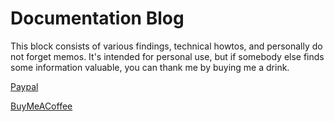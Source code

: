# Documentation Blog

This block consists of various findings, technical howtos, and personally do not forget memos. It's intended for personal use, but if somebody else finds some information valuable, you can thank me by buying me a drink.

<!--
[GitHub Sponsor](https://github.com/sponsors/rostfrei)
-->
[Paypal](https://paypal.me/MarkoKukovec)

[BuyMeACoffee](https://www.buymeacoffee.com/MarkoKukovec)
